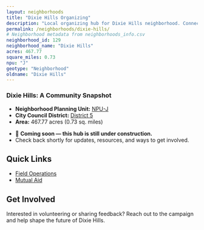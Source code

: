 ```yaml
---
layout: neighborhoods
title: "Dixie Hills Organizing"
description: "Local organizing hub for Dixie Hills neighborhood. Connect with field operations, mutual aid, and community organizing efforts."
permalink: /neighborhoods/dixie-hills/
# Neighborhood metadata from neighborhoods_info.csv
neighborhood_id: 129
neighborhood_name: "Dixie Hills"
acres: 467.77
square_miles: 0.73
npu: "J"
geotype: "Neighborhood"
oldname: "Dixie Hills"
---
```


### **Dixie Hills: A Community Snapshot**

  * **Neighborhood Planning Unit:** [NPU-J](https://www.atlantaga.gov/government/departments/city-planning/neighborhood-planning-units/neighborhood-and-npu-contacts)
  * **City Council District:** [District 5](https://citycouncil.atlantaga.gov/council-members)
  * **Area:** 467.77 acres (0.73 sq. miles)

- 🚧 **Coming soon — this hub is still under construction.**
- Check back shortly for updates, resources, and ways to get involved.

## Quick Links

- [Field Operations](./field-ops/)
- [Mutual Aid](./mutual-aid/)

## Get Involved

Interested in volunteering or sharing feedback? Reach out to the campaign and help shape the future of Dixie Hills.
